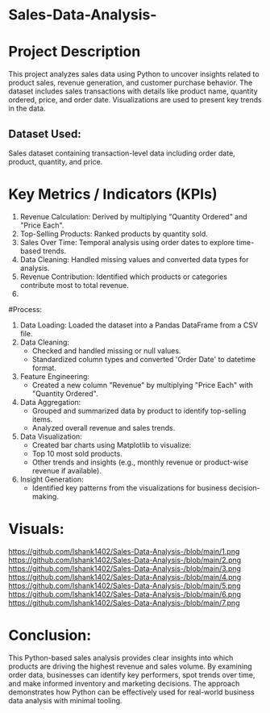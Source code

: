 # Sales-Data-Analysis-

# Project Description

This project analyzes sales data using Python to uncover insights related to product sales, revenue generation, and customer purchase behavior. 
The dataset includes sales transactions with details like product name, quantity ordered, price, and order date. Visualizations are used to present key trends in the data.

## Dataset Used:
Sales dataset containing transaction-level data including order date, product, quantity, and price.

# Key Metrics / Indicators (KPIs)

1. Revenue Calculation: Derived by multiplying "Quantity Ordered" and "Price Each".
2. Top-Selling Products: Ranked products by quantity sold.
3. Sales Over Time: Temporal analysis using order dates to explore time-based trends.
4. Data Cleaning: Handled missing values and converted data types for analysis.
5. Revenue Contribution: Identified which products or categories contribute most to total revenue.
6. 
#Process:

1. Data Loading: Loaded the dataset into a Pandas DataFrame from a CSV file.
2. Data Cleaning:
   - Checked and handled missing or null values.
   - Standardized column types and converted 'Order Date' to datetime format.
3. Feature Engineering:
   - Created a new column "Revenue" by multiplying "Price Each" with "Quantity Ordered".
4. Data Aggregation:
   - Grouped and summarized data by product to identify top-selling items.
   - Analyzed overall revenue and sales trends.
5. Data Visualization:
   - Created bar charts using Matplotlib to visualize:
   - Top 10 most sold products.
   - Other trends and insights (e.g., monthly revenue or product-wise revenue if available).
6. Insight Generation:
   - Identified key patterns from the visualizations for business decision-making.
     
# Visuals:
https://github.com/Ishank1402/Sales-Data-Analysis-/blob/main/1.png
https://github.com/Ishank1402/Sales-Data-Analysis-/blob/main/2.png
https://github.com/Ishank1402/Sales-Data-Analysis-/blob/main/3.png
https://github.com/Ishank1402/Sales-Data-Analysis-/blob/main/4.png
https://github.com/Ishank1402/Sales-Data-Analysis-/blob/main/5.png
https://github.com/Ishank1402/Sales-Data-Analysis-/blob/main/6.png
https://github.com/Ishank1402/Sales-Data-Analysis-/blob/main/7.png

# Conclusion:

This Python-based sales analysis provides clear insights into which products are driving the highest revenue and sales volume. 
By examining order data, businesses can identify key performers, spot trends over time, and make informed inventory and marketing decisions. 
The approach demonstrates how Python can be effectively used for real-world business data analysis with minimal tooling.
